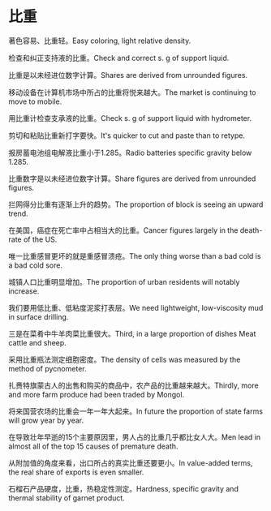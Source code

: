 # 比重

<p><span class="chinese">著色容易、比重轻。</span><span class="english">Easy coloring, light relative density.</span></p>

<p><span class="chinese">检查和纠正支持液的比重。</span><span class="english">Check and correct s. g of support liquid.</span></p>

<p><span class="chinese">比重是以未经进位数字计算。</span><span class="english">Shares are derived from unrounded figures.</span></p>

<p><span class="chinese">移动设备在计算机市场中所占的比重将悦来越大。</span><span class="english">The market is continuing to move to mobile.</span></p>

<p><span class="chinese">用比重计检查支承液的比重。</span><span class="english">Check s. g of support liquid with hydrometer.</span></p>

<p><span class="chinese">剪切和粘贴比重新打字要快。</span><span class="english">It's quicker to cut and paste than to retype.</span></p>

<p><span class="chinese">报房蓄电池组电解液比重小于1.285。</span><span class="english">Radio batteries specific gravity below 1.285.</span></p>

<p><span class="chinese">比重数字是以未经进位数字计算。</span><span class="english">Share figures are derived from unrounded figures.</span></p>

<p><span class="chinese">拦网得分比重有逐渐上升的趋势。</span><span class="english">The proportion of block is seeing an upward trend.</span></p>

<p><span class="chinese">在美国，癌症在死亡率中占相当大的比重。</span><span class="english">Cancer figures largely in the death-rate of the US.</span></p>

<p><span class="chinese">唯一比重感冒更坏的就是重感冒溃疮。</span><span class="english">The only thing worse than a bad cold is a bad cold sore.</span></p>

<p><span class="chinese">城镇人口比重明显增加。</span><span class="english">The proportion of urban residents will notably increase.</span></p>

<p><span class="chinese">我们要用低比重、低粘度泥浆打表层。</span><span class="english">We need lightweight, low-viscosity mud in surface drilling.</span></p>

<p><span class="chinese">三是在菜肴中牛羊肉菜比重很大。</span><span class="english">Third, in a large proportion of dishes Meat cattle and sheep.</span></p>

<p><span class="chinese">采用比重瓶法测定细胞密度。</span><span class="english">The density of cells was measured by the method of pycnometer.</span></p>

<p><span class="chinese">扎赉特旗蒙古人的出售和购买的商品中，农产品的比重越来越大。</span><span class="english">Thirdly, more and more farm produce had been traded by Mongol.</span></p>

<p><span class="chinese">将来国营农场的比重会一年一年大起来。</span><span class="english">In future the proportion of state farms will grow year by year.</span></p>

<p><span class="chinese">在导致壮年早逝的15个主要原因里，男人占的比重几乎都比女人大。</span><span class="english">Men lead in almost all of the top 15 causes of premature death.</span></p>

<p><span class="chinese">从附加值的角度来看，出口所占的真实比重还要更小。</span><span class="english">In value-added terms, the real share of exports is even smaller.</span></p>

<p><span class="chinese">石榴石产品硬度，比重，热稳定性测定。</span><span class="english">Hardness, specific gravity and thermal stability of garnet product.</span></p>

